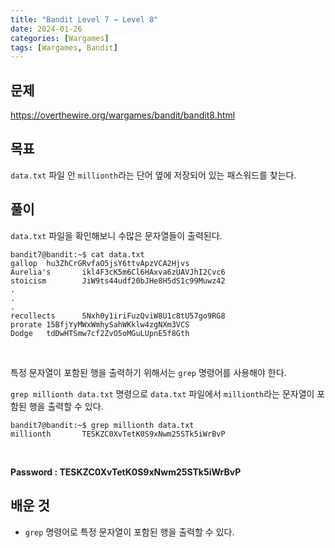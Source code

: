 ```yaml
---
title: "Bandit Level 7 → Level 8"
date: 2024-01-26
categories: [Wargames]
tags: [Wargames, Bandit]
---
```


## 문제
<https://overthewire.org/wargames/bandit/bandit8.html>
 
## 목표
`data.txt` 파일 안 `millionth`라는 단어 옆에 저장되어 있는 패스워드를 찾는다.

## 풀이
`data.txt` 파일을 확인해보니 수많은 문자열들이 출력된다.

```shell
bandit7@bandit:~$ cat data.txt
gallop  hu3ZhCrGRvfaO5jsY6ttvApzVCA2Hjvs
Aurelia's       ikl4F3cK5m6Cl6HAxva6zUAVJhI2Cvc6
stoicism        JiW9ts44udf20bJHe8H5dS1c99Muwz42
.
.
.
recollects      5Nxh0y1iriFuzQviW8U1c8tU57go9RG8
prorate 15BfjYyMWxWmhySahWKklw4zgNXm3VCS
Dodge   tdDwHTSmw7cf2ZvO5oMGuLUpnE5f8Gth
```  

<br>  

특정 문자열이 포함된 행을 출력하기 위해서는 `grep` 명령어를 사용해야 한다.  

`grep millionth data.txt` 명령으로 `data.txt` 파일에서 `millionth`라는 문자열이 포함된 행을 출력할 수 있다.

```shell
bandit7@bandit:~$ grep millionth data.txt
millionth       TESKZC0XvTetK0S9xNwm25STk5iWrBvP
```  

<br>

**Password : TESKZC0XvTetK0S9xNwm25STk5iWrBvP**

## 배운 것
- `grep` 명령어로 특정 문자열이 포함된 행을 출력할 수 있다.